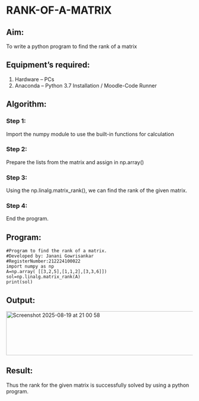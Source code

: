 # RANK-OF-A-MATRIX
## Aim:
To write a python program to find the rank of a matrix
## Equipment’s required:
1. 	Hardware – PCs
2. 	Anaconda – Python 3.7 Installation / Moodle-Code Runner
## Algorithm:
### Step 1: 
Import the numpy module to use the built-in functions for calculation
### Step 2:
Prepare the lists from the matrix and assign in np.array()
### Step 3: 
Using the np.linalg.matrix_rank(), we can find the rank of the given matrix.
### Step 4: 
End the program.
## Program:
```
#Program to find the rank of a matrix.
#Developed by: Janani Gowrisankar
#RegisterNumber:212224100022
import numpy as np
A=np.array( [[3,2,5],[1,1,2],[3,3,6]])
sol=np.linalg.matrix_rank(A)
print(sol)
```
## Output:

<img width="819" height="119" alt="Screenshot 2025-08-19 at 21 00 58" src="https://github.com/user-attachments/assets/2edf7650-40a0-45c9-9707-9b040085b817" />


## Result:
Thus the rank for the given matrix is successfully solved by  using a python program.

